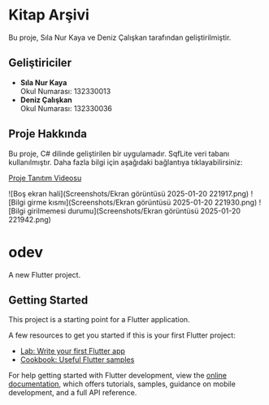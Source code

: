 # Kitap Arşivi

Bu proje, Sıla Nur Kaya ve Deniz Çalışkan tarafından geliştirilmiştir.

## Geliştiriciler

- **Sıla Nur Kaya**  
  Okul Numarası: 132330013  
- **Deniz Çalışkan**  
  Okul Numarası: 132330036  

## Proje Hakkında

Bu proje, C# dilinde geliştirilen bir uygulamadır. SqfLite veri tabanı kullanılmıştır. Daha fazla bilgi için aşağıdaki bağlantıya tıklayabilirsiniz:

[Proje Tanıtım Videosu](https://youtu.be/2CIC4OisHEE)

![Boş ekran hali](Screenshots/Ekran görüntüsü 2025-01-20 221917.png)
![Bilgi girme kısmı](Screenshots/Ekran görüntüsü 2025-01-20 221930.png)
![Bilgi girilmemesi durumu](Screenshots/Ekran görüntüsü 2025-01-20 221942.png)


# odev

A new Flutter project.

## Getting Started

This project is a starting point for a Flutter application.

A few resources to get you started if this is your first Flutter project:

- [Lab: Write your first Flutter app](https://docs.flutter.dev/get-started/codelab)
- [Cookbook: Useful Flutter samples](https://docs.flutter.dev/cookbook)

For help getting started with Flutter development, view the
[online documentation](https://docs.flutter.dev/), which offers tutorials,
samples, guidance on mobile development, and a full API reference.



